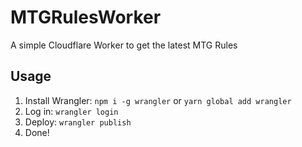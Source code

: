# MTGRulesWorker
A simple Cloudflare Worker to get the latest MTG Rules

## Usage
1. Install Wrangler: `npm i -g wrangler` or `yarn global add wrangler`
2. Log in: `wrangler login`
3. Deploy: `wrangler publish`
4. Done!
